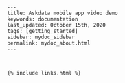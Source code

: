 
    ---
    title: Askdata mobile app video demo
    keywords: documentation
    last_updated: October 15th, 2020
    tags: [getting_started]
    sidebar: mydoc_sidebar
    permalink: mydoc_about.html
    ---

    

    {% include links.html %}

    